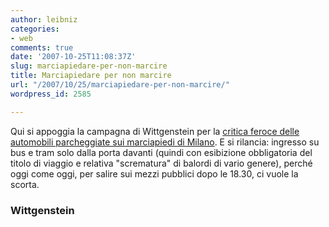 ```yaml
---
author: leibniz
categories:
- web
comments: true
date: '2007-10-25T11:08:37Z'
slug: marciapiedare-per-non-marcire
title: Marciapiedare per non marcire
url: "/2007/10/25/marciapiedare-per-non-marcire/"
wordpress_id: 2585

---
```

Qui si appoggia la campagna di Wittgenstein per la [critica feroce delle automobili parcheggiate sui marciapiedi di Milano](http://www.wittgenstein.it/post/20071025_41495.html). E si rilancia: ingresso su bus e tram solo dalla porta davanti (quindi con esibizione obbligatoria del titolo di viaggio e relativa "scrematura" di balordi di vario genere), perché oggi come oggi, per salire sui mezzi pubblici dopo le 18.30, ci vuole la scorta.

### Wittgenstein
